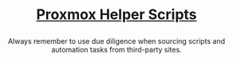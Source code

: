 <h1><p align="center"><a href="https://tteck.github.io/Proxmox/">Proxmox Helper Scripts</a></p></h1>
<div align="center"> Always remember to use due diligence when sourcing scripts and automation tasks from third-party sites. </div>
